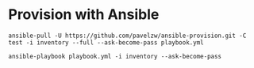 # Provision with Ansible

`ansible-pull -U https://github.com/pavelzw/ansible-provision.git -C test -i inventory --full --ask-become-pass playbook.yml`

`ansible-playbook playbook.yml -i inventory --ask-become-pass`